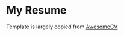 # My Resume
Template is largely copied from <a href="https://github.com/posquit0/Awesome-CV">AwesomeCV</a>
